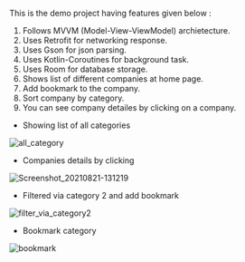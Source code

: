 This is the demo project having features given below :

1. Follows MVVM (Model-View-ViewModel) archietecture.
2. Uses Retrofit for networking response.
3. Uses Gson for json parsing.
4. Uses Kotlin-Coroutines for background task.
5. Uses Room for database storage.
6. Shows list of different companies at home page.
7. Add bookmark to the company.
8. Sort company by category.
9. You can see company detailes by clicking on a company.

- Showing list of all categories

![all_category](https://user-images.githubusercontent.com/85156549/130314502-28e9878f-4f39-4f00-91ad-766b71a805b3.jpg)

- Companies details by clicking

![Screenshot_20210821-131219](https://user-images.githubusercontent.com/85156549/130314751-048a9684-cb89-4987-b2e8-abb53566eca6.jpg)

- Filtered via category 2 and add bookmark

![filter_via_category2](https://user-images.githubusercontent.com/85156549/130314507-39289141-5187-43bc-84c8-2052bcd20bdf.jpg)

- Bookmark category

![bookmark](https://user-images.githubusercontent.com/85156549/130314506-addc9117-f817-4652-acba-c4f4e597d24e.jpg)
